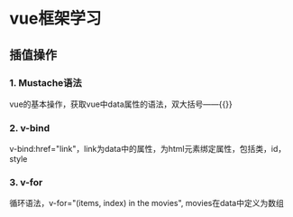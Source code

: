 # vue框架学习
## 插值操作
### 1. Mustache语法
vue的基本操作，获取vue中data属性的语法，双大括号——{{}}
### 2. v-bind
v-bind:href="link"，link为data中的属性，为html元素绑定属性，包括类，id，style
### 3. v-for
循环语法，v-for="(items, index) in the movies", movies在data中定义为数组

## 